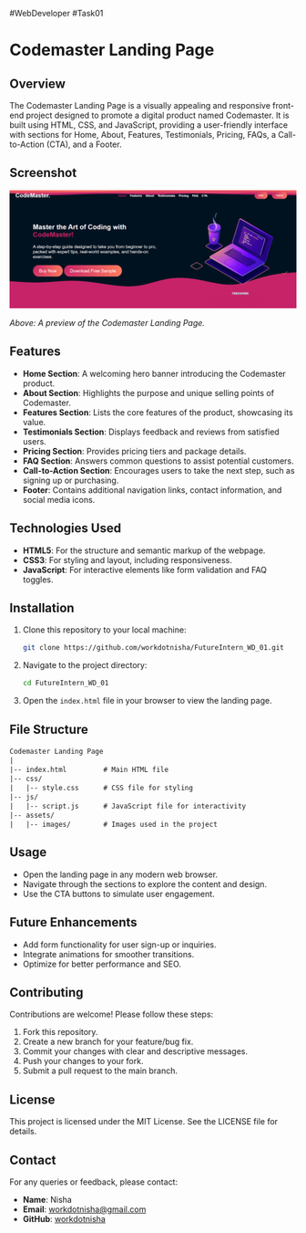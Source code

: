 #WebDeveloper #Task01

# Codemaster Landing Page

## Overview
The Codemaster Landing Page is a visually appealing and responsive front-end project designed to promote a digital product named Codemaster. It is built using HTML, CSS, and JavaScript, providing a user-friendly interface with sections for Home, About, Features, Testimonials, Pricing, FAQs, a Call-to-Action (CTA), and a Footer.

## Screenshot

![Codemaster Landing Page](assets/images/landing-page.png)

*Above: A preview of the Codemaster Landing Page.*

## Features
- **Home Section**: A welcoming hero banner introducing the Codemaster product.
- **About Section**: Highlights the purpose and unique selling points of Codemaster.
- **Features Section**: Lists the core features of the product, showcasing its value.
- **Testimonials Section**: Displays feedback and reviews from satisfied users.
- **Pricing Section**: Provides pricing tiers and package details.
- **FAQ Section**: Answers common questions to assist potential customers.
- **Call-to-Action Section**: Encourages users to take the next step, such as signing up or purchasing.
- **Footer**: Contains additional navigation links, contact information, and social media icons.

## Technologies Used
- **HTML5**: For the structure and semantic markup of the webpage.
- **CSS3**: For styling and layout, including responsiveness.
- **JavaScript**: For interactive elements like form validation and FAQ toggles.

## Installation
1. Clone this repository to your local machine:
   ```bash
   git clone https://github.com/workdotnisha/FutureIntern_WD_01.git
   ```
2. Navigate to the project directory:
   ```bash
   cd FutureIntern_WD_01
   ```
3. Open the `index.html` file in your browser to view the landing page.

## File Structure
```
Codemaster Landing Page
|
|-- index.html         # Main HTML file
|-- css/
|   |-- style.css      # CSS file for styling
|-- js/
|   |-- script.js      # JavaScript file for interactivity
|-- assets/
|   |-- images/        # Images used in the project
```

## Usage
- Open the landing page in any modern web browser.
- Navigate through the sections to explore the content and design.
- Use the CTA buttons to simulate user engagement.

## Future Enhancements
- Add form functionality for user sign-up or inquiries.
- Integrate animations for smoother transitions.
- Optimize for better performance and SEO.

## Contributing
Contributions are welcome! Please follow these steps:
1. Fork this repository.
2. Create a new branch for your feature/bug fix.
3. Commit your changes with clear and descriptive messages.
4. Push your changes to your fork.
5. Submit a pull request to the main branch.

## License
This project is licensed under the MIT License. See the LICENSE file for details.

## Contact
For any queries or feedback, please contact:
- **Name**: Nisha
- **Email**: workdotnisha@gmail.com
- **GitHub**: [workdotnisha](https://github.com/workdotnisha)

